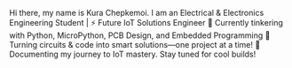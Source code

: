 Hi there, my name is Kura Chepkemoi.
I am an Electrical & Electronics Engineering Student | ⚡ Future IoT Solutions Engineer
🔧 Currently tinkering with Python, MicroPython, PCB Design, and Embedded Programming
📡 Turning circuits & code into smart solutions—one project at a time!
🎯 Documenting my journey to IoT mastery. Stay tuned for cool builds!
